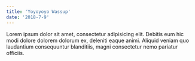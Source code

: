 ```yaml
---
title: 'Yoyoyoyo Wassup'
date: '2018-7-9'
---
```


Lorem ipsum dolor sit amet, consectetur adipisicing elit. Debitis eum hic modi dolore dolorem dolorum ex, deleniti eaque animi. Aliquid veniam quo laudantium consequuntur blanditiis, magni consectetur nemo pariatur officiis.
